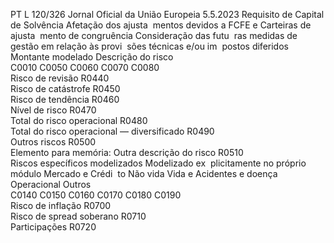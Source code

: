 PT  L 120/326 Jornal Oficial da União Europeia 5.5.2023
 Requisito de Capital 
de Solvência  Afetação dos ajusta ­
mentos devidos a FCFE 
e Carteiras de ajusta ­
mento de congruência  Consideração das futu ­
ras medidas de gestão 
em relação às provi ­
sões técnicas e/ou im ­
postos diferidos  Montante modelado  Descrição do risco  
C0010  C0050  C0060  C0070  C0080  
Risco de revisão  R0440  
Risco de catástrofe  R0450  
Risco de tendência  R0460  
Nível de risco  R0470  
Total do risco operacional  R0480  
Total do risco operacional — diversificado  R0490  
Outros riscos  R0500  
Elemento para memória: Outra descrição do risco  R0510  
Riscos específicos modelizados  Modelizado ex ­
plicitamente no 
próprio módulo  Mercado e Crédi ­
to  Não vida  Vida e Acidentes 
e doença  Operacional  Outros  
C0140  C0150  C0160  C0170  C0180  C0190  
Risco de inflação  R0700  
Risco de  spread  soberano  R0710  
Participações  R0720